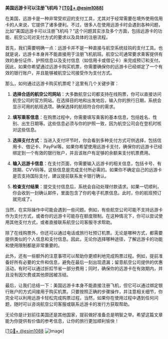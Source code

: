 **美国远游卡可以注册飞机吗？[[TG💪+ @esim1088](https://t.me/s/esim1088)]**

在美国，远游卡是一种非常受欢迎的支付工具，尤其对于经常需要在境外使用信用卡的人来说，它提供了诸多便利。不过，很多人在使用远游卡时会遇到各种问题，比如“美国远游卡可以注册飞机吗？”这个问题其实涉及多个方面，包括远游卡的功能、航空公司对支付方式的要求以及具体的注册流程。

首先，我们需要明确一点：远游卡并不是一种直接与航空系统挂钩的支付工具。也就是说，远游卡本身并不能直接用于注册飞机航班。航空公司通常要求乘客提供有效的身份证件、护照信息以及支付信息（如信用卡或借记卡）来完成预订和支付。因此，如果你希望通过远游卡购买机票，你需要确保你的远游卡已经绑定了一个有效的银行账户，并且能够被航空公司接受作为支付方式。

那么，如何通过远游卡购买机票呢？这里有几个关键步骤：

1. **选择合适的航空公司网站**：大多数航空公司都支持在线购票，你可以直接访问航空公司的官方网站。在选择目的地和出发地后，输入你的旅行日期，系统会显示可用的航班选项。确保选择的航班符合你的需求。

2. **填写乘客信息**：在购票过程中，你需要填写乘客的基本信息，包括姓名、性别、出生日期等。这些信息必须与你的护照一致，因为航空公司会在登机时核对这些信息。

3. **选择支付方式**：当进入支付环节时，你会看到多种支付方式可供选择，包括信用卡、借记卡、PayPal等。如果你希望使用远游卡支付，确保你的远游卡已经绑定到一个有效的银行账户，并且该账户有足够的余额来支付机票费用。

4. **输入远游卡信息**：在支付页面，你需要输入远游卡的相关信息，包括卡号、有效期、CVV码等。这些信息是完成支付所必需的。如果你不确定自己的远游卡是否支持国际支付，建议提前联系发卡银行确认。

5. **检查支付结果**：提交支付信息后，系统会自动处理付款请求。如果一切顺利，你会收到一封确认邮件，里面包含了你的电子机票信息。此时，你的航班预订就完成了。

当然，在实际操作中可能会遇到一些问题。例如，有些航空公司可能不支持远游卡作为支付方式，或者你的远游卡可能存在额度限制。在这种情况下，你可以尝试使用其他支付方式，或者直接联系航空公司客服寻求帮助。

除了在线购票外，你还可以通过电话或旅行社预订机票。无论是哪种方式，都需要提供类似的个人信息和支付信息。因此，无论你选择哪种途径，了解远游卡的功能和使用限制都是非常重要的。

此外，还有一些额外的注意事项可以帮助你更顺利地完成购票过程。例如，提前准备好所有必要的文件和信息，避免在最后一刻出现遗漏；留意航空公司提供的优惠活动，有时可以通过折扣节省一部分费用；同时，确保你的远游卡在有效期内，并且没有因欠费或其他原因被冻结。

最后，让我们总结一下：美国远游卡本身不能直接注册飞机，但它可以通过绑定银行账户的方式间接用于购买机票。只要按照正确的步骤操作，并注意相关细节，你完全可以利用远游卡轻松完成购票过程。当然，如果你在使用过程中遇到任何问题，随时可以咨询航空公司客服或联系远游卡的发行方获取帮助。

无论你是计划前往美国还是其他国家，提前做好准备总是明智之举。希望这篇文章能为你提供有价值的参考信息，让你的旅行更加顺利愉快！

[[TG💪+ @esim1088](https://t.me/s/esim1088) ![Image](https://i.postimg.cc/4NQfJmqS/Snipaste-2025-05-13-00-14-12.png)]
